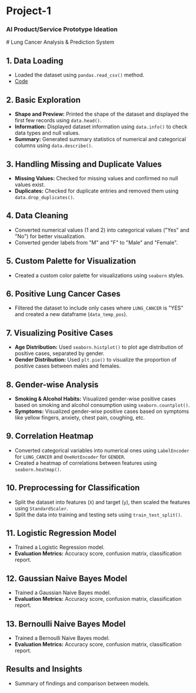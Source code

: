 <h1>Project-1</h1>
<h3>AI Product/Service Prototype Ideation</h3>
# Lung Cancer Analysis & Prediction System

## 1. Data Loading
- Loaded the dataset using `pandas.read_csv()` method.
- [Code](#link-to-code)

## 2. Basic Exploration
- **Shape and Preview:** Printed the shape of the dataset and displayed the first few records using `data.head()`.
- **Information:** Displayed dataset information using `data.info()` to check data types and null values.
- **Summary:** Generated summary statistics of numerical and categorical columns using `data.describe()`.

## 3. Handling Missing and Duplicate Values
- **Missing Values:** Checked for missing values and confirmed no null values exist.
- **Duplicates:** Checked for duplicate entries and removed them using `data.drop_duplicates()`.

## 4. Data Cleaning
- Converted numerical values (1 and 2) into categorical values ("Yes" and "No") for better visualization.
- Converted gender labels from "M" and "F" to "Male" and "Female".

## 5. Custom Palette for Visualization
- Created a custom color palette for visualizations using `seaborn` styles.

## 6. Positive Lung Cancer Cases
- Filtered the dataset to include only cases where `LUNG_CANCER` is "YES" and created a new dataframe (`data_temp_pos`).

## 7. Visualizing Positive Cases
- **Age Distribution:** Used `seaborn.histplot()` to plot age distribution of positive cases, separated by gender.
- **Gender Distribution:** Used `plt.pie()` to visualize the proportion of positive cases between males and females.

## 8. Gender-wise Analysis
- **Smoking & Alcohol Habits:** Visualized gender-wise positive cases based on smoking and alcohol consumption using `seaborn.countplot()`.
- **Symptoms:** Visualized gender-wise positive cases based on symptoms like yellow fingers, anxiety, chest pain, coughing, etc.

## 9. Correlation Heatmap
- Converted categorical variables into numerical ones using `LabelEncoder` for `LUNG_CANCER` and `OneHotEncoder` for `GENDER`.
- Created a heatmap of correlations between features using `seaborn.heatmap()`.

## 10. Preprocessing for Classification
- Split the dataset into features (`X`) and target (`y`), then scaled the features using `StandardScaler`.
- Split the data into training and testing sets using `train_test_split()`.

## 11. Logistic Regression Model
- Trained a Logistic Regression model.
- **Evaluation Metrics:** Accuracy score, confusion matrix, classification report.

## 12. Gaussian Naive Bayes Model
- Trained a Gaussian Naive Bayes model.
- **Evaluation Metrics:** Accuracy score, confusion matrix, classification report.

## 13. Bernoulli Naive Bayes Model
- Trained a Bernoulli Naive Bayes model.
- **Evaluation Metrics:** Accuracy score, confusion matrix, classification report.

## Results and Insights
- Summary of findings and comparison between models.
